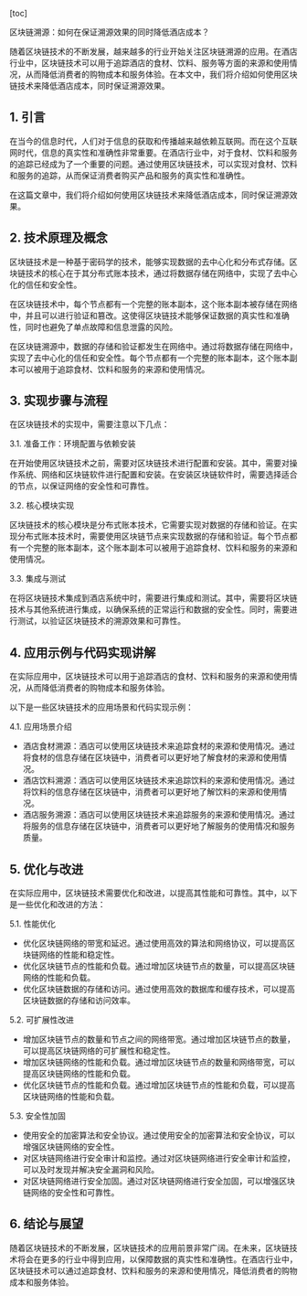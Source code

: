 
[toc]                    
                
                
区块链溯源：如何在保证溯源效果的同时降低酒店成本？

随着区块链技术的不断发展，越来越多的行业开始关注区块链溯源的应用。在酒店行业中，区块链技术可以用于追踪酒店的食材、饮料、服务等方面的来源和使用情况，从而降低消费者的购物成本和服务体验。在本文中，我们将介绍如何使用区块链技术来降低酒店成本，同时保证溯源效果。

## 1. 引言

在当今的信息时代，人们对于信息的获取和传播越来越依赖互联网。而在这个互联网时代，信息的真实性和准确性非常重要。在酒店行业中，对于食材、饮料和服务的追踪已经成为了一个重要的问题。通过使用区块链技术，可以实现对食材、饮料和服务的追踪，从而保证消费者购买产品和服务的真实性和准确性。

在这篇文章中，我们将介绍如何使用区块链技术来降低酒店成本，同时保证溯源效果。

## 2. 技术原理及概念

区块链技术是一种基于密码学的技术，能够实现数据的去中心化和分布式存储。区块链技术的核心在于其分布式账本技术，通过将数据存储在网络中，实现了去中心化的信任和安全性。

在区块链技术中，每个节点都有一个完整的账本副本，这个账本副本被存储在网络中，并且可以进行验证和篡改。这使得区块链技术能够保证数据的真实性和准确性，同时也避免了单点故障和信息泄露的风险。

在区块链溯源中，数据的存储和验证都发生在网络中。通过将数据存储在网络中，实现了去中心化的信任和安全性。每个节点都有一个完整的账本副本，这个账本副本可以被用于追踪食材、饮料和服务的来源和使用情况。

## 3. 实现步骤与流程

在区块链技术的实现中，需要注意以下几点：

3.1. 准备工作：环境配置与依赖安装

在开始使用区块链技术之前，需要对区块链技术进行配置和安装。其中，需要对操作系统、网络和区块链软件进行配置和安装。在安装区块链软件时，需要选择适合的节点，以保证网络的安全性和可靠性。

3.2. 核心模块实现

区块链技术的核心模块是分布式账本技术，它需要实现对数据的存储和验证。在实现分布式账本技术时，需要使用区块链节点来实现数据的存储和验证。每个节点都有一个完整的账本副本，这个账本副本可以被用于追踪食材、饮料和服务的来源和使用情况。

3.3. 集成与测试

在将区块链技术集成到酒店系统中时，需要进行集成和测试。其中，需要将区块链技术与其他系统进行集成，以确保系统的正常运行和数据的安全性。同时，需要进行测试，以验证区块链技术的溯源效果和可靠性。

## 4. 应用示例与代码实现讲解

在实际应用中，区块链技术可以用于追踪酒店的食材、饮料和服务的来源和使用情况，从而降低消费者的购物成本和服务体验。

以下是一些区块链技术的应用场景和代码实现示例：

4.1. 应用场景介绍

- 酒店食材溯源：酒店可以使用区块链技术来追踪食材的来源和使用情况。通过将食材的信息存储在区块链中，消费者可以更好地了解食材的来源和使用情况。
- 酒店饮料溯源：酒店可以使用区块链技术来追踪饮料的来源和使用情况。通过将饮料的信息存储在区块链中，消费者可以更好地了解饮料的来源和使用情况。
- 酒店服务溯源：酒店可以使用区块链技术来追踪服务的来源和使用情况。通过将服务的信息存储在区块链中，消费者可以更好地了解服务的使用情况和服务质量。




## 5. 优化与改进

在实际应用中，区块链技术需要优化和改进，以提高其性能和可靠性。其中，以下是一些优化和改进的方法：

5.1. 性能优化

- 优化区块链网络的带宽和延迟。通过使用高效的算法和网络协议，可以提高区块链网络的性能和稳定性。
- 优化区块链节点的性能和负载。通过增加区块链节点的数量，可以提高区块链网络的性能和负载。
- 优化区块链数据的存储和访问。通过使用高效的数据库和缓存技术，可以提高区块链数据的存储和访问效率。

5.2. 可扩展性改进

- 增加区块链节点的数量和节点之间的网络带宽。通过增加区块链节点的数量，可以提高区块链网络的可扩展性和稳定性。
- 增加区块链网络的性能和负载。通过增加区块链节点的数量和网络带宽，可以提高区块链网络的性能和负载。
- 优化区块链节点的性能和负载。通过增加区块链节点的性能和负载，可以提高区块链网络的性能和负载。

5.3. 安全性加固

- 使用安全的加密算法和安全协议。通过使用安全的加密算法和安全协议，可以增强区块链网络的安全性。
- 对区块链网络进行安全审计和监控。通过对区块链网络进行安全审计和监控，可以及时发现并解决安全漏洞和风险。
- 对区块链网络进行安全加固。通过对区块链网络进行安全加固，可以增强区块链网络的安全性和可靠性。

## 6. 结论与展望

随着区块链技术的不断发展，区块链技术的应用前景非常广阔。在未来，区块链技术将会在更多的行业中得到应用，以保障数据的真实性和准确性。在酒店行业中，区块链技术可以通过追踪食材、饮料和服务的来源和使用情况，降低消费者的购物成本和服务体验。

